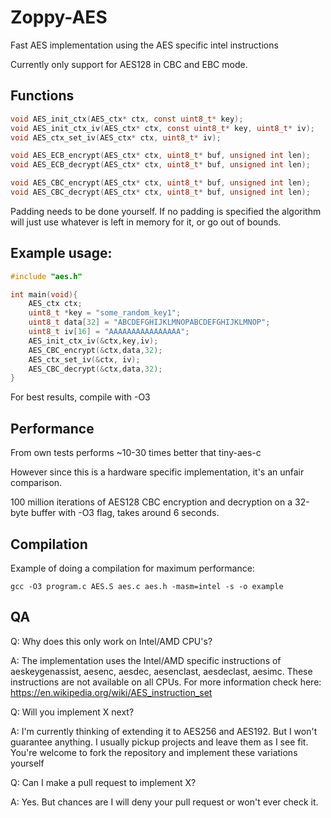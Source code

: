 # Zoppy-AES

Fast AES implementation using the AES specific intel instructions

Currently only support for AES128 in CBC and EBC mode.

## Functions
```C
void AES_init_ctx(AES_ctx* ctx, const uint8_t* key);
void AES_init_ctx_iv(AES_ctx* ctx, const uint8_t* key, uint8_t* iv);
void AES_ctx_set_iv(AES_ctx* ctx, uint8_t* iv);

void AES_ECB_encrypt(AES_ctx* ctx, uint8_t* buf, unsigned int len);
void AES_ECB_decrypt(AES_ctx* ctx, uint8_t* buf, unsigned int len);

void AES_CBC_encrypt(AES_ctx* ctx, uint8_t* buf, unsigned int len);
void AES_CBC_decrypt(AES_ctx* ctx, uint8_t* buf, unsigned int len);
```

Padding needs to be done yourself. If no padding is specified the algorithm will just use whatever is left in memory for it, or go out of bounds.

## Example usage:

```C
#include "aes.h"

int main(void){
    AES_ctx ctx;
    uint8_t *key = "some_random_key1";
    uint8_t data[32] = "ABCDEFGHIJKLMNOPABCDEFGHIJKLMNOP";
    uint8_t iv[16] = "AAAAAAAAAAAAAAAA";
    AES_init_ctx_iv(&ctx,key,iv);
    AES_CBC_encrypt(&ctx,data,32);
    AES_ctx_set_iv(&ctx, iv);
    AES_CBC_decrypt(&ctx,data,32);
}
```

For best results, compile with -O3

## Performance

From own tests performs ~10-30 times better that tiny-aes-c

However since this is a hardware specific implementation, it's an unfair comparison.

100 million iterations of AES128 CBC encryption and decryption on a 32-byte buffer with -O3 flag, takes around 6 seconds.

## Compilation

Example of doing a compilation for maximum performance:

```
gcc -O3 program.c AES.S aes.c aes.h -masm=intel -s -o example
```

## QA

Q: Why does this only work on Intel/AMD CPU's?

A: The implementation uses the Intel/AMD specific instructions of aeskeygenassist, aesenc, aesdec, aesenclast, aesdeclast, aesimc. These instructions are not available on all CPUs. For more information check here: https://en.wikipedia.org/wiki/AES_instruction_set

Q: Will you implement X next?

A: I'm currently thinking of extending it to AES256 and AES192. But I won't guarantee anything. I usually pickup projects and leave them as I see fit. You're welcome to fork the repository and implement these variations yourself

Q: Can I make a pull request to implement X?

A: Yes. But chances are I will deny your pull request or won't ever check it.



